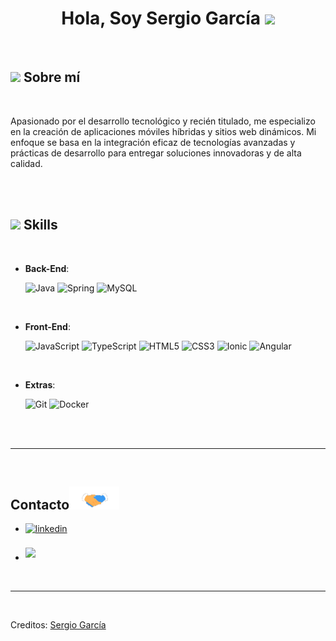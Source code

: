 <h1 align="center"><b>Hola, Soy Sergio García </b><img src="https://media.giphy.com/media/hvRJCLFzcasrR4ia7z/giphy.gif" width="35"></h1>




</br>



	
## <picture><img src = "https://cdn.pixabay.com/animation/2023/06/13/15/13/15-13-34-881_512.gif" width = 50px></picture> **Sobre mí**


<br>

Apasionado por el desarrollo tecnológico y recién titulado, me especializo en la creación de aplicaciones móviles híbridas y sitios web dinámicos. Mi enfoque se basa en la integración eficaz de tecnologías avanzadas y prácticas de desarrollo para entregar soluciones innovadoras y de alta calidad.

</br>
</hr>

</br>

## <img src="https://media2.giphy.com/media/QssGEmpkyEOhBCb7e1/giphy.gif?cid=ecf05e47a0n3gi1bfqntqmob8g9aid1oyj2wr3ds3mg700bl&rid=giphy.gif" width ="25"><b> Skills</b>
</br>

<p align="center">

- **Back-End**:
    
  <p align="left">
    <img alt="Java" src="https://img.shields.io/badge/Java-F89820?style=flat&logo=java&logoColor=white" style="height:30px;"/>
    <img alt="Spring" src="https://img.shields.io/badge/Spring-6DB33F?style=flat&logo=spring&logoColor=white" style="height:30px;"/>
    <img alt="MySQL" src="https://img.shields.io/badge/MySQL-4479A1?style=flat&logo=mysql&logoColor=white" style="height:30px;"/>
  </p>


</br>   
    
- **Front-End**:

  <p align="left">
    <img alt="JavaScript" src="https://img.shields.io/badge/JavaScript-F7DF1E?style=flat&logo=javascript&logoColor=black" style="height:30px;"/>
    <img alt="TypeScript" src="https://img.shields.io/badge/TypeScript-3178C6?style=flat&logo=typescript&logoColor=white" style="height:30px;"/>
    <img alt="HTML5" src="https://img.shields.io/badge/HTML5-E34F26?style=flat&logo=html5&logoColor=white" style="height:30px;"/>
    <img alt="CSS3" src="https://img.shields.io/badge/CSS3-1572B6?style=flat&logo=css3&logoColor=white" style="height:30px;"/>
    <img alt="Ionic" src="https://img.shields.io/badge/Ionic-3880FF?style=flat&logo=ionic&logoColor=white" style="height:30px;"/>
    <img alt="Angular" src="https://img.shields.io/badge/Angular-DD0031?style=flat&logo=angular&logoColor=white" style="height:30px;"/>
  </p>



</br>


- **Extras**:
  <p>
    <img alt="Git" src="https://img.shields.io/badge/Git-F05032?style=flat&logo=git&logoColor=white" style="height:30px;"/>
    <img alt="Docker" src="https://img.shields.io/badge/Docker-2496ED?style=flat&logo=docker&logoColor=white" style="height:30px;"/>
  </p>

</br>
</br>

-----

<br>


## <b> Contacto</b><img src="https://github.com/0xAbdulKhalid/0xAbdulKhalid/raw/main/assets/mdImages/handshake.gif" width ="80">
</hr>
<div align='left'>

<ul>

<li>
<a href="https://www.linkedin.com/in/sergioit95/" target="_blank">
<img src="https://img.shields.io/badge/linkedin:  sergioit95-%2300acee.svg?color=405DE6&style=for-the-badge&logo=linkedin&logoColor=white" alt=linkedin style="margin-bottom: 5px;"/>
</a>
</li>

<br>

<li>
<a href="mailto:garciaherrerasergio2@gmail.com" target="_blank">
<img src="https://img.shields.io/badge/gmail:  garciaherrerasergio2-%23EA4335.svg?style=for-the-badge&logo=gmail&logoColor=white" t=mail style="margin-bottom: 5px;" />
</a>
</li>
	
</ul>
</div>
</br>
</hr>



---

</br>

Creditos: [Sergio García](https://github.com/sergioit95)
